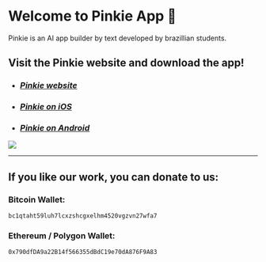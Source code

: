 # Welcome to Pinkie App 👋

Pinkie is an AI app builder by text developed by brazillian students.

## Visit the Pinkie website and download the app!

- ### ***[Pinkie website](https://pinkie.app/)***
- ### ***[Pinkie on iOS](https://apps.apple.com/us/app/pinkie-app/id1613210612)***
- ### ***[Pinkie on Android](https://play.google.com/store/apps/details?id=app.pinkie)***

<a href="https://pinkie.app" target="_blank"><img src="https://pinkie.app/images/website-preview-en.jpg" target="_blank"></a>

---

## If you like our work, you can donate to us:
### Bitcoin Wallet:
`bc1qtaht59luh7lcxzshcgxelhm4520vgzvn27wfa7`

### Ethereum / Polygon Wallet:
`0x790dfDA9a22B14f566355dBdC19e70dA876F9A83`
